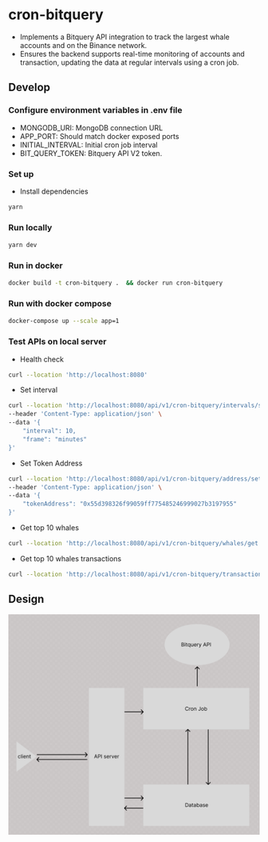 # cron-bitquery

- Implements a Bitquery API integration to track the largest whale accounts and on the Binance network.
- Ensures the backend supports real-time monitoring of accounts and transaction, updating the data at regular intervals using a cron job.

## Develop

### Configure environment variables in .env file

- MONGODB_URI: MongoDB connection URL
- APP_PORT: Should match docker exposed ports
- INITIAL_INTERVAL: Initial cron job interval
- BIT_QUERY_TOKEN: Bitquery API V2 token.

### Set up

- Install dependencies

```bash
yarn
```

### Run locally

```bash 
yarn dev
```

### Run in docker

```bash
docker build -t cron-bitquery .  && docker run cron-bitquery
```

### Run with docker compose

```bash
docker-compose up --scale app=1
```

### Test APIs on local server

- Health check

```bash
curl --location 'http://localhost:8080'
```

- Set interval

```bash
curl --location 'http://localhost:8080/api/v1/cron-bitquery/intervals/set' \
--header 'Content-Type: application/json' \
--data '{
    "interval": 10,
    "frame": "minutes"
}'
```

- Set Token Address

```bash
curl --location 'http://localhost:8080/api/v1/cron-bitquery/address/set' \
--header 'Content-Type: application/json' \
--data '{
    "tokenAddress": "0x55d398326f99059ff775485246999027b3197955"
}'
```

- Get top 10 whales

```bash
curl --location 'http://localhost:8080/api/v1/cron-bitquery/whales/get'
```

- Get top 10 whales transactions

```bash
curl --location 'http://localhost:8080/api/v1/cron-bitquery/transactions/get'
```

## Design

![Design diagram](image.png)
